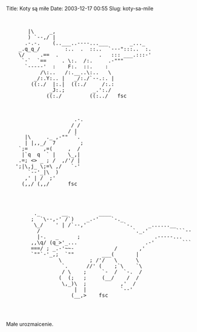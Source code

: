 Title: Koty są miłe
Date: 2003-12-17 00:55
Slug: koty-sa-mile

<pre>


       |\     _,
       ) `--,/ |
      .-.-.    (..___..----...___       _..._
    _.q_q_/        :..  .  ::..  `---":::..  :.
    \/     .==  .             .   ::: ___.:::-'
     `-`  `==     . \:.  /:.     .-"""
      `-----'  :    F:.  ::.    :
           /\:..   /:.__..\:..   \
         _/:.Y:.. |   _/:./`--.:. |
        ((:./  |:.|  ((:./     /:.:
              _J:.;         _.':./
             ((:./         ((:../   fsc



                      .-.
                     / /
                    / |
      |\     ._ ,-""  `.
      | |,,_/  7        ;
    `;=     ,=(     ,  /
     |`q  q  ` |    \_,|
    .=; <> _ ; /  ,/'/ |
   ';|\,j_ \;=\ ,/   `-'
       `--'_|\  )
      ,' | /  ;'
     (,,/ (,,/      fsc




         ._       __          ____
        ;  `\--,-' /`)    _.-'    `-._
         \_/    ' | /`--,'            `-.     _......__  
          /                              `._.'         ```---...
          |-.   _      ;                        .-----...       )
        ,,\q/ (q_>'_...                      .-'         ```---' 
        ===/ ; _.-'~~-             /       ,'
        `""`-'_,;  `""         ___(       |
                 \         ; /'/   \      \
                  `.      //' (    ;`\    `\
                  / \    ;     `-  /  `-.  /
                 (  (;   ;     (__/    /  /
                  \,_)\  ;           ,'  /
                      |  |           `--'
                     (__,>    fsc



</pre>

Małe urozmaicenie.
